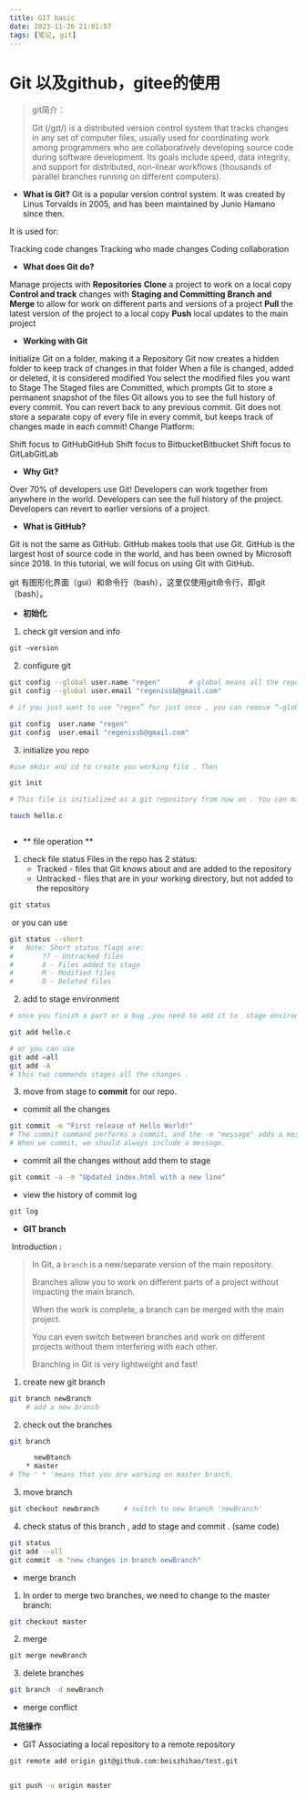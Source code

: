 ```yaml
---
title: GIT basic
date: 2023-11-26 21:01:57
tags: [笔记, git]
---
```


# Git 以及github，gitee的使用

> git简介：
>
> Git (/ɡɪt/) is a distributed version control system that tracks changes in any set of computer files, usually used for coordinating work among programmers who are collaboratively developing source code during software development. Its goals include speed, data integrity, and support for distributed, non-linear workflows (thousands of parallel branches running on different computers).

* **What is Git?**
  Git is a popular version control system. It was created by Linus Torvalds in 2005, and has been maintained by Junio Hamano since then.

It is used for:

Tracking code changes
Tracking who made changes
Coding collaboration

* **What does Git do?**

Manage projects with **Repositories**
**Clone** a project to work on a local copy
**Control and track** changes with **Staging and Committing**
**Branch and Merge** to allow for work on different parts and versions of a project
**Pull** the latest version of the project to a local copy
**Push** local updates to the main project

*  **Working with Git**

Initialize Git on a folder, making it a Repository
Git now creates a hidden folder to keep track of changes in that folder
When a file is changed, added or deleted, it is considered modified
You select the modified files you want to Stage
The Staged files are Committed, which prompts Git to store a permanent snapshot of the files
Git allows you to see the full history of every commit.
You can revert back to any previous commit.
Git does not store a separate copy of every file in every commit, but keeps track of changes made in each commit!
Change Platform:

Shift focus to GitHubGitHub
Shift focus to BitbucketBitbucket
Shift focus to GitLabGitLab

* **Why Git?**

Over 70% of developers use Git!
Developers can work together from anywhere in the world.
Developers can see the full history of the project.
Developers can revert to earlier versions of a project.

* **What is GitHub?**

Git is not the same as GitHub.
GitHub makes tools that use Git.
GitHub is the largest host of source code in the world, and has been owned by Microsoft since 2018.
In this tutorial, we will focus on using Git with GitHub.


git 有图形化界面（gui）和命令行（bash），这里仅使用git命令行，即git（bash）。

* **初始化**

1. check git version and info

```bash
git —version

```

2. configure git

```bash
git config --global user.name "regen"		# global means all the repos are in charge
git config --global user.email "regenissb@gmail.com"

# if you just want to use “regen” for just once , you can remove “—global”

git config  user.name "regen"		
git config  user.email "regenissb@gmail.com"

```

3. initialize you repo 

```bash
#use mkdir and cd to create you working file . Then

git init  

# This file is initialized as a git repository from now on . You can make files.

touch hello.c



```

* ** file operation  **

1. check file status
   Files in the repo has 2 status:
   * Tracked - files that Git knows about and are added to the repository
   * Untracked - files that are in your working directory, but not added to the repository

```bash
git status
```

​		or you can use 

```bash
git status --short
#	Note: Short status flags are:
#		?? - Untracked files
#		A - Files added to stage
#		M - Modified files
#		D - Deleted files
```







2. add to stage environment 

```bash
# once you finish a part or a bug ,you need to add it to  stage environment. So that you files in the stage environment are ready to commit .

git add hello.c

# or you can use 
git add —all
git add -A
# this two commends stages all the changes .	
```

3. move from  stage to **commit** for our repo.

* commit all the changes 

```bash
git commit -m "First release of Hello World!"
# The commit command performs a commit, and the -m "message" adds a message.
# When we commit, we should always include a message.

```

* commit all the changes without add them to stage

```bash
git commit -a -m "Updated index.html with a new line"
```

* view the history of commit log

```bash
git log
```

* **GIT branch**

​	Introduction :

> In Git, a `branch` is a new/separate version of the main repository.
>
> Branches allow you to work on different parts of a project without impacting the main branch.
>
> When the work is complete, a branch can be merged with the main project.
>
> You can even switch between branches and work on different projects without them interfering with each other.
>
> Branching in Git is very lightweight and fast!

1. create new git branch

```bash
git branch newBranch
	# add a new branch
```

2. check out the branches

```bash
git branch

	  newBtanch
	* master
# The ' * 'means that you are working on master branch.
```

3. move branch

```bash
git checkout newbranch 		# switch to new branch 'newBranch'

```

4. check status of this branch , add to stage and commit . (same code)

```bash
git status
git add --all
git commit -m "new changes in branch newBranch"
```

* merge branch 

1. In order to merge two branches, we need to change to the master branch:

```bash
git checkout master
```

2. merge

```bash
git merge newBranch
```

3. delete branches

```bash
git branch -d newBranch
```

* merge conflict

**其他操作**

* GIT Associating a local repository to a remote repository

```bash
git remote add origin git@github.com:beiszhihao/test.git
```

```bash

git push -u origin master
```

